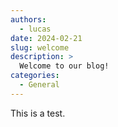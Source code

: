 ```yaml
---
authors:
  - lucas
date: 2024-02-21
slug: welcome
description: >
  Welcome to our blog!
categories:
  - General
---
```


This is a test.
